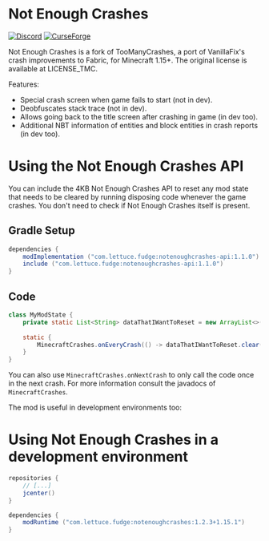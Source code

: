 # Not Enough Crashes
[![Discord](https://img.shields.io/discord/219787567262859264.svg)](https://discord.gg/CFaCu97)
[![CurseForge](http://cf.way2muchnoise.eu/not-enough-crashes.svg)](https://minecraft.curseforge.com/projects/not-enough-crashes)

Not Enough Crashes is a fork of TooManyCrashes, a port of VanillaFix's crash improvements to Fabric, for Minecraft 1.15+.
The original license is available at LICENSE_TMC. 

Features: 
- Special crash screen when game fails to start (not in dev).
- Deobfuscates stack trace (not in dev).
- Allows going back to the title screen after crashing in game (in dev too).
- Additional NBT information of entities and block entities in crash reports (in dev too).

# Using the Not Enough Crashes API
You can include the 4KB Not Enough Crashes API to reset any mod state that needs to be cleared by running disposing code whenever the game crashes. You don't need to check if Not Enough Crashes itself is present.
## Gradle Setup
```groovy
dependencies {
    modImplementation ("com.lettuce.fudge:notenoughcrashes-api:1.1.0")
    include ("com.lettuce.fudge:notenoughcrashes-api:1.1.0")
}
```
## Code
```java
class MyModState {
    private static List<String> dataThatIWantToReset = new ArrayList<>();
    
    static {
        MinecraftCrashes.onEveryCrash(() -> dataThatIWantToReset.clear());
    }
}
```
You can also use `MinecraftCrashes.onNextCrash` to only call the code once in the next crash. For more information consult the javadocs of `MinecraftCrashes`.


The mod is useful in development environments too:
# Using Not Enough Crashes in a development environment
```groovy
repositories {
    // [...]
    jcenter()
}
```

```groovy
dependencies {
    modRuntime ("com.lettuce.fudge:notenoughcrashes:1.2.3+1.15.1")
}
```

